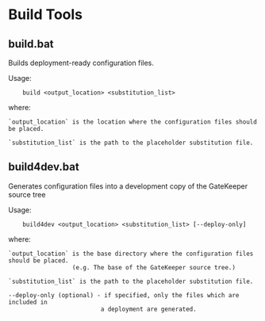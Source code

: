 # Build Tools

## build.bat

Builds deployment-ready configuration files.

Usage:

```
    build <output_location> <substitution_list>
```

where:

    `output_location` is the location where the configuration files should be placed.

    `substitution_list` is the path to the placeholder substitution file.

## build4dev.bat

Generates configuration files into a development copy of the GateKeeper source tree

Usage:

```
    build4dev <output_location> <substitution_list> [--deploy-only]
```

where:

    `output_location` is the base directory where the configuration files should be placed.
                      (e.g. The base of the GateKeeper source tree.)

    `substitution_list` is the path to the placeholder substitution file.

 	--deploy-only (optional) - if specified, only the files which are included in
                              a deployment are generated.
